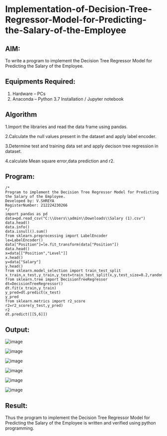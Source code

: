 # Implementation-of-Decision-Tree-Regressor-Model-for-Predicting-the-Salary-of-the-Employee

## AIM:
To write a program to implement the Decision Tree Regressor Model for Predicting the Salary of the Employee.

## Equipments Required:
1. Hardware – PCs
2. Anaconda – Python 3.7 Installation / Jupyter notebook

## Algorithm
1.Import the libraries and read the data frame using pandas.

2.Calculate the null values present in the dataset and apply label encoder.

3.Determine test and training data set and apply decison tree regression in dataset.

4.calculate Mean square error,data prediction and r2.



## Program:
```
/*
Program to implement the Decision Tree Regressor Model for Predicting the Salary of the Employee.
Developed by: V.SHREYA
RegisterNumber: 212224230266
*/
import pandas as pd
data=pd.read_csv("C:\\Users\\admin\\Downloads\\Salary (1).csv")
data.head()
data.info()
data.isnull().sum()
from sklearn.preprocessing import LabelEncoder
le=LabelEncoder()
data["Position"]=le.fit_transform(data["Position"])
data.head()
x=data[["Position","Level"]]
x.head()
y=data["Salary"]
y.head()
from sklearn.model_selection import train_test_split
x_train,x_test,y_train,y_test=train_test_split(x,y,test_size=0.2,random_state=2)
from sklearn.tree import DecisionTreeRegressor
dt=DecisionTreeRegressor()
dt.fit(x_train,y_train)
y_pred=dt.predict(x_test)
y_pred
from sklearn.metrics import r2_score
r2=r2_score(y_test,y_pred)
r2
dt.predict([[5,6]])
```

## Output:

![image](https://github.com/user-attachments/assets/7b1aeecc-f249-46ee-85a4-7e9ea620982c)

![image](https://github.com/user-attachments/assets/897e1cbb-40f5-4c01-95d1-1da0294e4134)

![image](https://github.com/user-attachments/assets/a0af1809-3d46-4cda-bc40-beb911408a70)

![image](https://github.com/user-attachments/assets/61660150-8ec9-4c77-9802-77632b692063)

![image](https://github.com/user-attachments/assets/3daf7366-dfee-4083-91d9-bf217003cc29)

![image](https://github.com/user-attachments/assets/a8cd939e-f2d4-48a8-a141-52db571dc5ae)


## Result:
Thus the program to implement the Decision Tree Regressor Model for Predicting the Salary of the Employee is written and verified using python programming.
